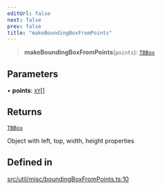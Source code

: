 ```yaml
---
editUrl: false
next: false
prev: false
title: "makeBoundingBoxFromPoints"
---
```


> **makeBoundingBoxFromPoints**(`points`): [`TBBox`](/api/type-aliases/tbbox/)

## Parameters

• **points**: [`XY`](/api/interfaces/xy/)[]

## Returns

[`TBBox`](/api/type-aliases/tbbox/)

Object with left, top, width, height properties

## Defined in

[src/util/misc/boundingBoxFromPoints.ts:10](https://github.com/fabricjs/fabric.js/blob/v6.0.0-rc4/src/util/misc/boundingBoxFromPoints.ts#L10)
